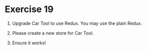 # Exercise 19

1. Upgrade Car Tool to use Redux. You may use the plain Redux.

2. Please create a new store for Car Tool.

3. Ensure it works!